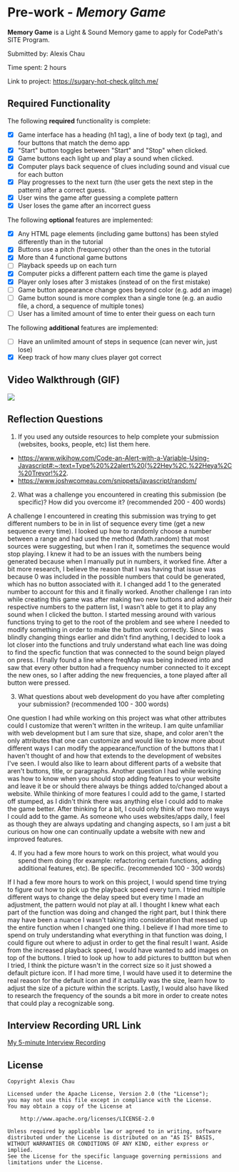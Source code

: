 # Pre-work - *Memory Game*

**Memory Game** is a Light & Sound Memory game to apply for CodePath's SITE Program. 

Submitted by: Alexis Chau

Time spent: 2 hours

Link to project: https://sugary-hot-check.glitch.me/

## Required Functionality

The following **required** functionality is complete:

* [x] Game interface has a heading (h1 tag), a line of body text (p tag), and four buttons that match the demo app
* [x] "Start" button toggles between "Start" and "Stop" when clicked. 
* [x] Game buttons each light up and play a sound when clicked. 
* [x] Computer plays back sequence of clues including sound and visual cue for each button
* [x] Play progresses to the next turn (the user gets the next step in the pattern) after a correct guess. 
* [x] User wins the game after guessing a complete pattern
* [x] User loses the game after an incorrect guess

The following **optional** features are implemented:

* [x] Any HTML page elements (including game buttons) has been styled differently than in the tutorial
* [x] Buttons use a pitch (frequency) other than the ones in the tutorial
* [x] More than 4 functional game buttons
* [ ] Playback speeds up on each turn
* [x] Computer picks a different pattern each time the game is played
* [x] Player only loses after 3 mistakes (instead of on the first mistake)
* [ ] Game button appearance change goes beyond color (e.g. add an image)
* [ ] Game button sound is more complex than a single tone (e.g. an audio file, a chord, a sequence of multiple tones)
* [ ] User has a limited amount of time to enter their guess on each turn

The following **additional** features are implemented:

- [ ] Have an unlimited amount of steps in sequence (can never win, just lose)
- [x] Keep track of how many clues player got correct

## Video Walkthrough (GIF)

![](https://i.imgur.com/stcD15V.gif)

## Reflection Questions
1. If you used any outside resources to help complete your submission (websites, books, people, etc) list them here. 
- https://www.wikihow.com/Code-an-Alert-with-a-Variable-Using-Javascript#:~:text=Type%20%22alert%20(%22Hey%2C,%22Heya%2C%20Trevor!%22.
- https://www.joshwcomeau.com/snippets/javascript/random/

2. What was a challenge you encountered in creating this submission (be specific)? How did you overcome it? (recommended 200 - 400 words) 

A challenge I encountered in creating this submission was trying to get different numbers to be in in list of sequence every time (get a new sequence every time). I looked up how to randomly choose a number between a range and had used the method (Math.random) that most sources were suggesting, but when I ran it, sometimes the sequence would stop playing. I knew it had to be an issues with the numbers being generated because when I manually put in numbers, it worked fine. After a bit more research, I believe the reason that I was having that issue was because 0 was included in the possible numbers that could be generated, which has no button associated with it. I changed add 1 to the generated number to account for this and it finally worked. Another challenge I ran into while creating this game was after making two new buttons and adding their respective numbers to the pattern list, I wasn't able to get it to play any sound when I clicked the button. I started messing around with various functions trying to get to the root of the problem and see where I needed to modify something in order to make the button work correctly. Since I was blindly changing things earlier and didn't find anything, I decided to look a lot closer into the functions and truly understand what each line was doing to find the specfic function that was connected to the sound beign played on press. I finally found a line where freqMap was being indexed into and saw that every other button had a frequency number connected to it except the new ones, so I after adding the new frequencies, a tone played after all button were pressed.

3. What questions about web development do you have after completing your submission? (recommended 100 - 300 words) 

One question I had while working on this project was what other attributes could I customize that weren't written in the writeup. I am quite unfamiliar with web development but I am sure that size, shape, and color aren't the only attributes that one can customize and would like to know more about different ways I can modify the appearance/function of the buttons that I haven't thought of and how that extends to the development of websites I've seen. I would also like to learn about different parts of a website that aren't buttons, title, or paragraphs. Another question I had while working was how to know when you should stop adding features to your website and leave it be or should there always be things added to/changed about a website. While thinking of more features I could add to the game, I started off stumped, as I didn't think there was anything else I could add to make the game better. After thinking for a bit, I could only think of two more ways I could add to the game. As someone who uses websites/apps daily, I feel as though they are always updating and changing aspects, so I am just a bit curious on how one can continually update a website with new and improved features.

4. If you had a few more hours to work on this project, what would you spend them doing (for example: refactoring certain functions, adding additional features, etc). Be specific. (recommended 100 - 300 words) 

If I had a few more hours to work on this project, I would spend time trying to figure out how to pick up the playback speed every turn. I tried multiple different ways to change the delay speed but every time I made an adjustment, the pattern would not play at all. I thought I knew what each part of the function was doing and changed the right part, but I think there may have been a nuance I wasn't taking into consideration that messed up the entire function when I changed one thing. I believe if I had more time to spend on truly understanding what everything in that function was doing, I could figure out where to adjust in order to get the final result I want. Aside from the increased playback speed, I would have wanted to add images on top of the buttons. I tried to look up how to add pictures to buttton but when I tried, I think the picture wasn't in the correct size so it just showed a default picture icon. If I had more time, I would have used it to determine the real reason for the default icon and if it actually was the size, learn how to adjust the size of a picture within the scripts. Lastly, I would also have liked to research the frequency of the sounds a bit more in order to create notes that could play a recognizable song.



## Interview Recording URL Link

[My 5-minute Interview Recording](https://www.dropbox.com/s/le9ii4c8ybpmi81/AlexisChauCodePathInterviewVideo?dl=0)


## License

    Copyright Alexis Chau

    Licensed under the Apache License, Version 2.0 (the "License");
    you may not use this file except in compliance with the License.
    You may obtain a copy of the License at

        http://www.apache.org/licenses/LICENSE-2.0

    Unless required by applicable law or agreed to in writing, software
    distributed under the License is distributed on an "AS IS" BASIS,
    WITHOUT WARRANTIES OR CONDITIONS OF ANY KIND, either express or implied.
    See the License for the specific language governing permissions and
    limitations under the License.
